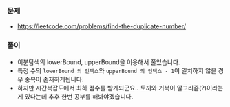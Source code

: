 ### 문제
- https://leetcode.com/problems/find-the-duplicate-number/


### 풀이

- 이분탐색의 lowerBound, upperBound을 이용해서 풀었습니다.
- 특정 수의 `lowerBound 의 인덱스`와 `upperBound 의 인덱스 - 1`이 일치하지 않을 경우 중복이 존재하게됩니다.
- 하지만 시간복잡도에서 최하 점수를 받게되군요.. 토끼와 거북이 알고리즘(?)이라는게 있다는데 추후 한번 공부를 해봐야겠습니다.